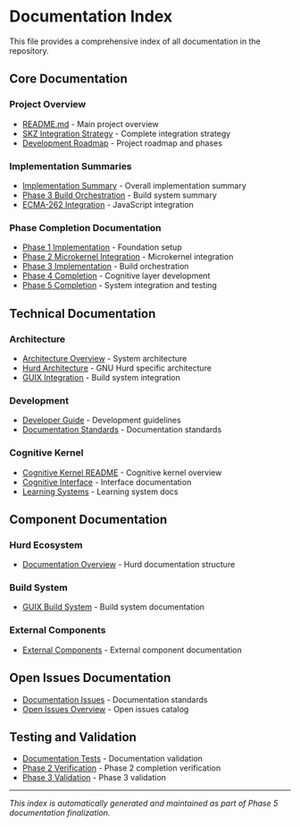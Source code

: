 # Documentation Index

This file provides a comprehensive index of all documentation in the repository.

## Core Documentation

### Project Overview
- [README.md](README.md) - Main project overview
- [SKZ Integration Strategy](SKZ_INTEGRATION_STRATEGY.md) - Complete integration strategy
- [Development Roadmap](DEVELOPMENT_ROADMAP.md) - Project roadmap and phases

### Implementation Summaries
- [Implementation Summary](IMPLEMENTATION_SUMMARY.md) - Overall implementation summary
- [Phase 3 Build Orchestration](PHASE3_BUILD_ORCHESTRATION_SUMMARY.md) - Build system summary
- [ECMA-262 Integration](ECMA262_INTEGRATION_SUMMARY.md) - JavaScript integration

### Phase Completion Documentation
- [Phase 1 Implementation](cogkernel/PHASE1_IMPLEMENTATION_SUMMARY.md) - Foundation setup
- [Phase 2 Microkernel Integration](cogkernel/PHASE2_MICROKERNEL_INTEGRATION.md) - Microkernel integration
- [Phase 3 Implementation](cogkernel/PHASE3_IMPLEMENTATION_SUMMARY.md) - Build orchestration
- [Phase 4 Completion](cogkernel/PHASE4_COMPLETION_SUMMARY.md) - Cognitive layer development  
- [Phase 5 Completion](cogkernel/PHASE5_COMPLETION_SUMMARY.md) - System integration and testing

## Technical Documentation

### Architecture
- [Architecture Overview](docs/ARCHITECTURE.md) - System architecture
- [Hurd Architecture](HURD_ARCHITECTURE.md) - GNU Hurd specific architecture
- [GUIX Integration](docs/GUIX_INTEGRATION_COMPLETION.md) - Build system integration

### Development
- [Developer Guide](docs/DEVELOPER.md) - Development guidelines
- [Documentation Standards](docs/open-issues/documentation.md) - Documentation standards

### Cognitive Kernel
- [Cognitive Kernel README](cogkernel/README.md) - Cognitive kernel overview
- [Cognitive Interface](cogkernel/cognitive-interface/README.md) - Interface documentation
- [Learning Systems](cogkernel/cognitive-interface/learning-systems/README.md) - Learning system docs

## Component Documentation

### Hurd Ecosystem
- [Documentation Overview](hurd-ecosystem/documentation/README.md) - Hurd documentation structure

### Build System
- [GUIX Build System](guix-build-system/README.md) - Build system documentation

### External Components  
- [External Components](external/README.md) - External component documentation

## Open Issues Documentation
- [Documentation Issues](docs/open-issues/documentation.md) - Documentation standards
- [Open Issues Overview](docs/open-issues/README.md) - Open issues catalog

## Testing and Validation
- [Documentation Tests](validate-documentation-finalization.py) - Documentation validation
- [Phase 2 Verification](verify-phase2-completion.py) - Phase 2 completion verification
- [Phase 3 Validation](validate-phase3-completion.py) - Phase 3 validation

---

*This index is automatically generated and maintained as part of Phase 5 documentation finalization.*
